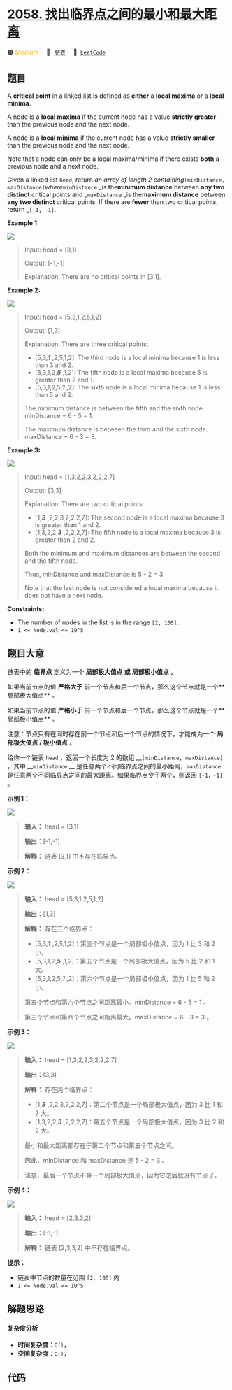 # [2058. 找出临界点之间的最小和最大距离](https://leetcode.com/problems/find-the-minimum-and-maximum-number-of-nodes-between-critical-points)

🟠 <font color=#ffb800>Medium</font>&emsp; 🔖&ensp; [`链表`](/leetcode/outline/tag/linked-list.md)&emsp; 🔗&ensp;[`LeetCode`](https://leetcode.com/problems/find-the-minimum-and-maximum-number-of-nodes-between-critical-points)


## 题目

A **critical point** in a linked list is defined as **either** a **local
maxima** or a **local minima**.

A node is a **local maxima** if the current node has a value **strictly
greater** than the previous node and the next node.

A node is a **local minima** if the current node has a value **strictly
smaller** than the previous node and the next node.

Note that a node can only be a local maxima/minima if there exists **both** a
previous node and a next node.

Given a linked list `head`, return _an array of length 2
containing_`[minDistance, maxDistance]`_where_`minDistance` _is the**minimum
distance** between **any  two distinct** critical points and _`maxDistance`
_is the**maximum distance** between **any  two distinct** critical points. If
there are **fewer** than two critical points, return _`[-1, -1]`.



**Example 1:**

![](https://assets.leetcode.com/uploads/2021/10/13/a1.png)

> Input: head = [3,1]
> 
> Output: [-1,-1]
> 
> Explanation: There are no critical points in [3,1].

**Example 2:**

![](https://assets.leetcode.com/uploads/2021/10/13/a2.png)

> Input: head = [5,3,1,2,5,1,2]
> 
> Output: [1,3]
> 
> Explanation: There are three critical points:
> - [5,3,**_1_** ,2,5,1,2]: The third node is a local minima because 1 is less than 3 and 2.
> - [5,3,1,2,_**5**_ ,1,2]: The fifth node is a local maxima because 5 is greater than 2 and 1.
> - [5,3,1,2,5,_**1**_ ,2]: The sixth node is a local minima because 1 is less than 5 and 2.
> 
> The minimum distance is between the fifth and the sixth node. minDistance = 6 - 5 = 1.
> 
> The maximum distance is between the third and the sixth node. maxDistance = 6 - 3 = 3.

**Example 3:**

![](https://assets.leetcode.com/uploads/2021/10/14/a5.png)

> Input: head = [1,3,2,2,3,2,2,2,7]
> 
> Output: [3,3]
> 
> Explanation: There are two critical points:
> - [1,_**3**_ ,2,2,3,2,2,2,7]: The second node is a local maxima because 3 is greater than 1 and 2.
> - [1,3,2,2,_**3**_ ,2,2,2,7]: The fifth node is a local maxima because 3 is greater than 2 and 2.
> 
> Both the minimum and maximum distances are between the second and the fifth node.
> 
> Thus, minDistance and maxDistance is 5 - 2 = 3.
> 
> Note that the last node is not considered a local maxima because it does not have a next node.

**Constraints:**

  * The number of nodes in the list is in the range `[2, 105]`.
  * `1 <= Node.val <= 10^5`


## 题目大意

链表中的 **临界点** 定义为一个 **局部极大值点** **或** **局部极小值点 。**

如果当前节点的值 **严格大于** 前一个节点和后一个节点，那么这个节点就是一个**  局部极大值点** 。

如果当前节点的值 **严格小于** 前一个节点和后一个节点，那么这个节点就是一个**  局部极小值点** 。

注意：节点只有在同时存在前一个节点和后一个节点的情况下，才能成为一个 **局部极大值点 / 极小值点** 。

给你一个链表 `head` ，返回一个长度为 2 的数组 __`[minDistance, maxDistance]` ，其中
__`minDistance` __ 是任意两个不同临界点之间的最小距离，`maxDistance`
是任意两个不同临界点之间的最大距离。如果临界点少于两个，则返回 `[-1，-1]` 。



**示例 1：**

![](https://assets.leetcode.com/uploads/2021/10/13/a1.png)

> 
> 
> 
> 
> 
> **输入：** head = [3,1]
> 
> **输出：**[-1,-1]
> 
> **解释：** 链表 [3,1] 中不存在临界点。
> 
> 

**示例 2：**

![](https://assets.leetcode.com/uploads/2021/10/13/a2.png)

> 
> 
> 
> 
> 
> **输入：** head = [5,3,1,2,5,1,2]
> 
> **输出：**[1,3]
> 
> **解释：** 存在三个临界点：
> - [5,3,_**1**_ ,2,5,1,2]：第三个节点是一个局部极小值点，因为 1 比 3 和 2 小。
> - [5,3,1,2,_**5**_ ,1,2]：第五个节点是一个局部极大值点，因为 5 比 2 和 1 大。
> - [5,3,1,2,5,_**1**_ ,2]：第六个节点是一个局部极小值点，因为 1 比 5 和 2 小。
> 
> 第五个节点和第六个节点之间距离最小。minDistance = 6 - 5 = 1 。
> 
> 第三个节点和第六个节点之间距离最大。maxDistance = 6 - 3 = 3 。
> 
> 

**示例 3：**

![](https://assets.leetcode.com/uploads/2021/10/14/a5.png)

> 
> 
> 
> 
> 
> **输入：** head = [1,3,2,2,3,2,2,2,7]
> 
> **输出：**[3,3]
> 
> **解释：** 存在两个临界点：
> - [1,_**3**_ ,2,2,3,2,2,2,7]：第二个节点是一个局部极大值点，因为 3 比 1 和 2 大。
> - [1,3,2,2,_**3**_ ,2,2,2,7]：第五个节点是一个局部极大值点，因为 3 比 2 和 2 大。
> 
> 最小和最大距离都存在于第二个节点和第五个节点之间。
> 
> 因此，minDistance 和 maxDistance 是 5 - 2 = 3 。
> 
> 注意，最后一个节点不算一个局部极大值点，因为它之后就没有节点了。
> 
> 

**示例 4：**

![](https://assets.leetcode.com/uploads/2021/10/13/a4.png)

> 
> 
> 
> 
> 
> **输入：** head = [2,3,3,2]
> 
> **输出：**[-1,-1]
> 
> **解释：** 链表 [2,3,3,2] 中不存在临界点。
> 
> 



**提示：**

  * 链表中节点的数量在范围 `[2, 105]` 内
  * `1 <= Node.val <= 10^5`


## 解题思路

#### 复杂度分析

- **时间复杂度**：`O()`，
- **空间复杂度**：`O()`，

## 代码

```javascript

```